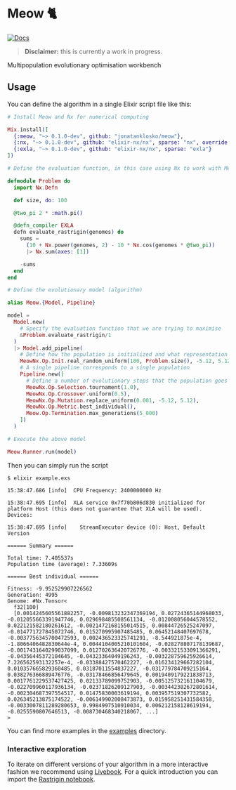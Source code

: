 # Meow 🐈

[![Docs](https://img.shields.io/badge/docs-gray.svg)](https://static.jonatanklosko.com/docs/meow)

> **Disclaimer:** this is currently a work in progress.

Multipopulation evolutionary optimisation workbench

## Usage

You can define the algorithm in a single Elixir script file like this:

```elixir
# Install Meow and Nx for numerical computing

Mix.install([
  {:meow, "~> 0.1.0-dev", github: "jonatanklosko/meow"},
  {:nx, "~> 0.1.0-dev", github: "elixir-nx/nx", sparse: "nx", override: true},
  {:exla, "~> 0.1.0-dev", github: "elixir-nx/nx", sparse: "exla"}
])

# Define the evaluation function, in this case using Nx to work with MeowNx

defmodule Problem do
  import Nx.Defn

  def size, do: 100

  @two_pi 2 * :math.pi()

  @defn_compiler EXLA
  defn evaluate_rastrigin(genomes) do
    sums =
      (10 + Nx.power(genomes, 2) - 10 * Nx.cos(genomes * @two_pi))
      |> Nx.sum(axes: [1])

    -sums
  end
end

# Define the evolutionary model (algorithm)

alias Meow.{Model, Pipeline}

model =
  Model.new(
    # Specify the evaluation function that we are trying to maximise
    &Problem.evaluate_rastrigin/1
  )
  |> Model.add_pipeline(
    # Define how the population is initialized and what representation to use
    MeowNx.Op.Init.real_random_uniform(100, Problem.size(), -5.12, 5.12),
    # A single pipeline corresponds to a single population
    Pipeline.new([
      # Define a number of evolutionary steps that the population goes through
      MeowNx.Op.Selection.tournament(1.0),
      MeowNx.Op.Crossover.uniform(0.5),
      MeowNx.Op.Mutation.replace_uniform(0.001, -5.12, 5.12),
      MeowNx.Op.Metric.best_individual(),
      Meow.Op.Termination.max_generations(5_000)
    ])
  )

# Execute the above model

Meow.Runner.run(model)
```

Then you can simply run the script

```shell
$ elixir example.exs

15:38:47.686 [info]  CPU Frequency: 2400000000 Hz

15:38:47.695 [info]  XLA service 0x7f70b806d830 initialized for platform Host (this does not guarantee that XLA will be used). Devices:

15:38:47.695 [info]    StreamExecutor device (0): Host, Default Version

====== Summary ======

Total time: 7.405537s
Population time (average): 7.33609s

====== Best individual ======

Fitness: -9.952529907226562
Generation: 4995
Genome: #Nx.Tensor<
  f32[100]
  [0.0014245605561882257, -0.009813232347369194, 0.02724365144968033, -0.012055663391947746, 0.029698485508561134, -0.012008056044578552, 0.022121582180261612, -0.0021472168155014515, 0.00844726525247097, -0.014771727845072746, 0.015270995907485485, 0.06452148407697678, -0.0037756345700472593, 0.002436523325741291, -8.544921875e-4, -1.8066406482830644e-4, 0.0044104005210101604, -0.028278807178139687, -0.0017431640299037099, 0.012702636420726776, -0.003321533091366291, -0.04356445372104645, -0.04323364049196243, -0.003228759625926614, 7.226562593132257e-4, -0.03388427570462227, -0.016234129667282104, 0.010357665829360485, 0.03187011554837227, -0.031779784709215164, 0.038276366889476776, -0.03178466856479645, 0.0019409179221838713, 0.0017761229537427425, 0.02133789099752903, -0.005125732161104679, -0.022709960117936134, -0.02371826209127903, -0.003442382672801614, -0.002304687397554517, 0.01475830003619194, 0.003957519307732582, 0.026345213875174522, -0.006149902008473873, 0.015958251431584358, -0.0033007811289280653, 0.9984997510910034, 0.006212158128619194, -0.0255590807646513, -0.008730468340218067, ...]
>
```

You can find more examples in the [examples](https://github.com/jonatanklosko/meow/tree/main/examples) directory.

### Interactive exploration

To iterate on different versions of your algorithm in a more interactive fashion
we recommend using [Livebook](https://github.com/elixir-nx/livebook). For a quick
introduction you can import the [Rastrigin notebook](https://github.com/jonatanklosko/meow/blob/main/notebooks/rastrigin_intro.livemd).

